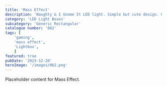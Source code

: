 ```yaml
---
title: 'Mass Effect'
description: 'Naughty & I Gnome It LED light. Simple but cute design. One that is used with the generic rectangular - Long box.'
category: 'LED Light Boxes'
subcategory: 'Generic Rectangular'
catalogue number: '062'
tags: [
    'gaming', 
    'mass effect',
    'Lightbox', 
    ]
featured: true
pubDate: '2023-12-20'
heroImage: '/images/062.png'
---
```


Placeholder content for Mass Effect.